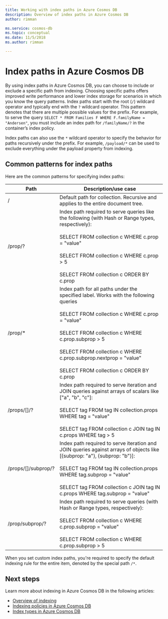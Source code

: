 ```yaml
---
title: Working with index paths in Azure Cosmos DB
description: Overview of index paths in Azure Cosmos DB
author: rimman

ms.service: cosmos-db
ms.topic: conceptual
ms.date: 11/5/2018
ms.author: rimman

---
```


# Index paths in Azure Cosmos DB

By using index paths in Azure Cosmos DB, you can choose to include or exclude a specific path from indexing. Choosing specific paths offers improved write performance and lower index storage for scenarios in which you know the query patterns. Index paths start with the root (`/`) wildcard operator and typically end with the `?` wildcard operator. This pattern denotes that there are multiple possible values for the prefix. For example, to serve the query `SELECT * FROM Families F WHERE F.familyName = "Andersen"`, you must include an index path for `/familyName/?` in the container’s index policy.

Index paths can also use the `*` wildcard operator to specify the behavior for paths recursively under the prefix. For example, `/payload/*` can be used to exclude everything under the payload property from indexing.

## Common patterns for index paths

Here are the common patterns for specifying index paths:

| **Path** | **Description/use case** |
| ---------- | ------- |
| /   | Default path for collection. Recursive and applies to the entire document tree.|
| /prop/?  | Index path required to serve queries like the following (with Hash or Range types, respectively):<br><br>SELECT FROM collection c WHERE c.prop = "value"<br><br>SELECT FROM collection c WHERE c.prop > 5<br><br>SELECT FROM collection c ORDER BY c.prop  |
| /prop/*  | Index path for all paths under the specified label. Works with the following queries<br><br>SELECT FROM collection c WHERE c.prop = "value"<br><br>SELECT FROM collection c WHERE c.prop.subprop > 5<br><br>SELECT FROM collection c WHERE c.prop.subprop.nextprop = "value"<br><br>SELECT FROM collection c ORDER BY c.prop |
| /props/[]/?  | Index path required to serve iteration and JOIN queries against arrays of scalars like ["a", "b", "c"]:<br><br>SELECT tag FROM tag IN collection.props WHERE tag = "value"<br><br>SELECT tag FROM collection c JOIN tag IN c.props WHERE tag > 5  |
| /props/[]/subprop/? | Index path required to serve iteration and JOIN queries against arrays of objects like [{subprop: "a"}, {subprop: "b"}]:<br><br>SELECT tag FROM tag IN collection.props WHERE tag.subprop = "value"<br><br>SELECT tag FROM collection c JOIN tag IN c.props WHERE tag.subprop = "value" |
| /prop/subprop/? | Index path required to serve queries (with Hash or Range types, respectively):<br><br>SELECT FROM collection c WHERE c.prop.subprop = "value"<br><br>SELECT FROM collection c WHERE c.prop.subprop > 5  |

When you set custom index paths, you're required to specify the default indexing rule for the entire item, denoted by the special path `/*`.

## Next steps

Learn more about indexing in Azure Cosmos DB in the following articles:

- [Overview of indexing](index-overview.md)
- [Indexing policies in Azure Cosmos DB](indexing-policies.md)
- [Index types in Azure Cosmos DB](index-types.md)

